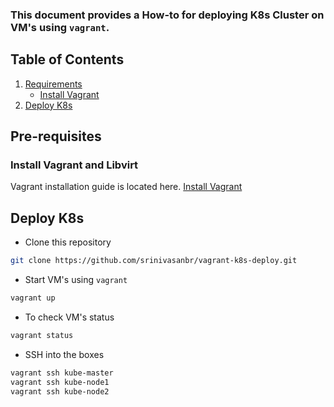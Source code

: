 ### This document provides a How-to for deploying K8s Cluster on VM's using `vagrant`.     

## Table of Contents   
1) [Requirements](#)      
	* [Install Vagrant](#)     
2) [Deploy K8s](#)    

## Pre-requisites      
### Install Vagrant and Libvirt        
Vagrant installation guide is located here. [Install Vagrant](../Docs/install-vagrant-libvirt.md)       

## Deploy K8s           
- Clone this repository         
```bash
git clone https://github.com/srinivasanbr/vagrant-k8s-deploy.git
```
- Start VM's using `vagrant`   
```bash
vagrant up
```
- To check VM's status      
```bash
vagrant status
```
- SSH into the boxes       
```bash
vagrant ssh kube-master
vagrant ssh kube-node1
vagrant ssh kube-node2
```